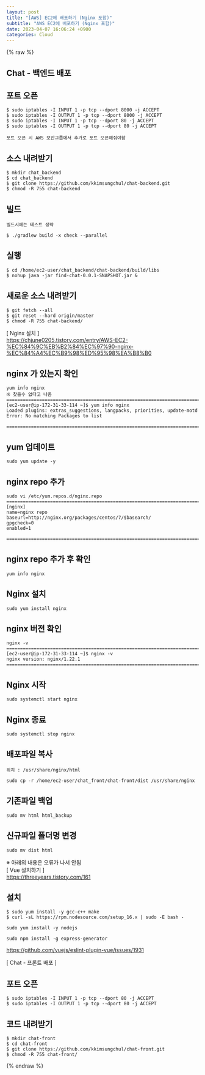 ```yaml
---  
layout: post  
title: "[AWS] EC2에 배포하기 (Nginx 포함)"  
subtitle: "AWS EC2에 배포하기 (Nginx 포함)"  
date: 2023-04-07 16:06:24 +0900  
categories: Cloud  
---  
```

{% raw %}  
## Chat - 백엔드 배포  
  
## 포트 오픈  
  
	$ sudo iptables -I INPUT 1 -p tcp --dport 8000 -j ACCEPT  
	$ sudo iptables -I OUTPUT 1 -p tcp --dport 8000 -j ACCEPT  
	$ sudo iptables -I INPUT 1 -p tcp --dport 80 -j ACCEPT  
	$ sudo iptables -I OUTPUT 1 -p tcp --dport 80 -j ACCEPT  
  
	포트 오픈 시 AWS 보안그룹에서 추가로 포트 오픈해줘야함  
  
## 소스 내려받기  
  
	$ mkdir chat_backend  
	$ cd chat_backend  
	$ git clone https://github.com/kkimsungchul/chat-backend.git  
	$ chmod -R 755 chat-backend  
  
## 빌드  
	빌드시에는 테스트 생략  
  
	$ ./gradlew build -x check --parallel  
  
## 실행  
  
	$ cd /home/ec2-user/chat_backend/chat-backend/build/libs  
	$ nohup java -jar find-chat-0.0.1-SNAPSHOT.jar &  
  
## 새로운 소스 내려받기  
  
	$ git fetch --all  
	$ git reset --hard origin/master  
	$ chmod -R 755 chat-backend/  
  
[ Nginx 설치 ]  
	https://chjune0205.tistory.com/entry/AWS-EC2-%EC%84%9C%EB%B2%84%EC%97%90-nginx-%EC%84%A4%EC%B9%98%ED%95%98%EA%B8%B0  
  
## nginx 가 있는지 확인  
	yum info nginx  
	※ 찾을수 없다고 나옴  
	=================================================================================================================  
	[ec2-user@ip-172-31-33-114 ~]$ yum info nginx  
	Loaded plugins: extras_suggestions, langpacks, priorities, update-motd  
	Error: No matching Packages to list  
  
	=================================================================================================================  
## yum 업데이트  
	sudo yum update -y  
  
## nginx repo 추가  
	sudo vi /etc/yum.repos.d/nginx.repo  
	=================================================================================================================  
	[nginx]  
	name=nginx repo  
	baseurl=http://nginx.org/packages/centos/7/$basearch/  
	gpgcheck=0  
	enabled=1  
  
	=================================================================================================================  
  
## nginx repo 추가 후 확인  
  
	yum info nginx  
  
## Nginx 설치  
  
	sudo yum install nginx  
  
## nginx 버전 확인  
	nginx -v  
	=================================================================================================================  
	[ec2-user@ip-172-31-33-114 ~]$ nginx -v  
	nginx version: nginx/1.22.1  
	=================================================================================================================  
  
## Nginx 시작  
  
	sudo systemctl start nginx  
  
## Nginx 종료  
  
	sudo systemctl stop nginx  
  
## 배포파일 복사  
	위치 : /usr/share/nginx/html  
  
	sudo cp -r /home/ec2-user/chat_front/chat-front/dist /usr/share/nginx  
  
## 기존파일 백업  
	sudo mv html html_backup  
  
## 신규파일 폴더명 변경  
	sudo mv dist html  
  
※ 아래의 내용은 오류가 나서 안됨  
[ Vue 설치하기 ]  
	https://threeyears.tistory.com/161  
## 설치  
	$ sudo yum install -y gcc-c++ make  
	$ curl -sL https://rpm.nodesource.com/setup_16.x | sudo -E bash -  
  
	sudo yum install -y nodejs  
  
	sudo npm install -g express-generator  
https://github.com/vuejs/eslint-plugin-vue/issues/1931  
  
[ Chat - 프론트 배포 ]  
  
## 포트 오픈  
	$ sudo iptables -I INPUT 1 -p tcp --dport 80 -j ACCEPT  
	$ sudo iptables -I OUTPUT 1 -p tcp --dport 80 -j ACCEPT  
  
## 코드 내려받기  
  
	$ mkdir chat-front  
	$ cd chat-front  
	$ git clone https://github.com/kkimsungchul/chat-front.git  
	$ chmod -R 755 chat-front/  
  
{% endraw %}